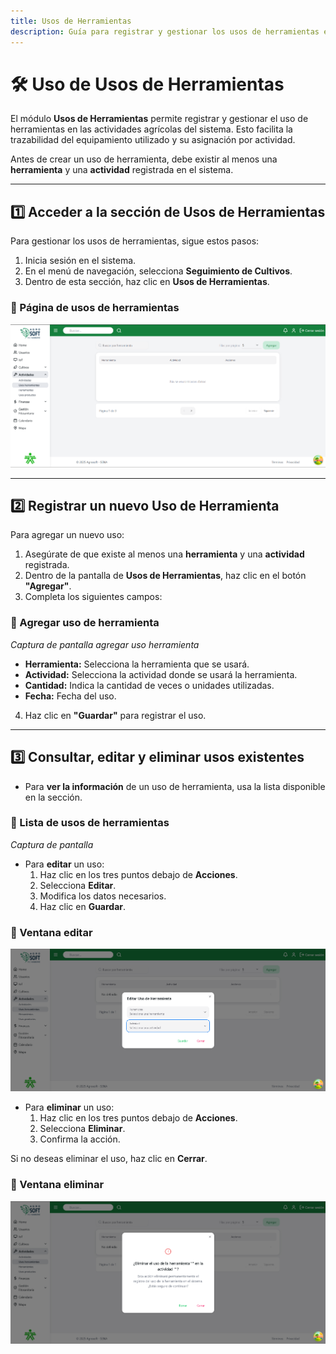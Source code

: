 ```yaml
---
title: Usos de Herramientas
description: Guía para registrar y gestionar los usos de herramientas en el sistema.
---
```


# 🛠️ Uso de Usos de Herramientas

El módulo **Usos de Herramientas** permite registrar y gestionar el uso de herramientas en las actividades agrícolas del sistema. Esto facilita la trazabilidad del equipamiento utilizado y su asignación por actividad.

Antes de crear un uso de herramienta, debe existir al menos una **herramienta** y una **actividad** registrada en el sistema.

---

## 1️⃣ Acceder a la sección de Usos de Herramientas

Para gestionar los usos de herramientas, sigue estos pasos:

1. Inicia sesión en el sistema.
2. En el menú de navegación, selecciona **Seguimiento de Cultivos**.
3. Dentro de esta sección, haz clic en **Usos de Herramientas**.

### 📸 Página de usos de herramientas  
![Captura de pantalla de registro desechos](../../../../public/usosherramientas.png) 


---

## 2️⃣ Registrar un nuevo Uso de Herramienta

Para agregar un nuevo uso:

1. Asegúrate de que existe al menos una **herramienta** y una **actividad** registrada.
2. Dentro de la pantalla de **Usos de Herramientas**, haz clic en el botón **"Agregar"**.
3. Completa los siguientes campos:

### 📸 Agregar uso de herramienta  
*Captura de pantalla agregar uso herramienta*

- **Herramienta:** Selecciona la herramienta que se usará.
- **Actividad:** Selecciona la actividad donde se usará la herramienta.
- **Cantidad:** Indica la cantidad de veces o unidades utilizadas.
- **Fecha:** Fecha del uso.

4. Haz clic en **"Guardar"** para registrar el uso.

---

## 3️⃣ Consultar, editar y eliminar usos existentes

- Para **ver la información** de un uso de herramienta, usa la lista disponible en la sección.

### 📸 Lista de usos de herramientas  
*Captura de pantalla*

- Para **editar** un uso:
  1. Haz clic en los tres puntos debajo de **Acciones**.
  2. Selecciona **Editar**.
  3. Modifica los datos necesarios.
  4. Haz clic en **Guardar**.

### 📸 Ventana editar  
![Captura de pantalla de registro desechos](../../../../public/eusoherramiento.png) 


- Para **eliminar** un uso:
  1. Haz clic en los tres puntos debajo de **Acciones**.
  2. Selecciona **Eliminar**.
  3. Confirma la acción.

Si no deseas eliminar el uso, haz clic en **Cerrar**.

### 📸 Ventana eliminar  
![Captura de pantalla de registro desechos](../../../../public/elusoherramienta.png) 

